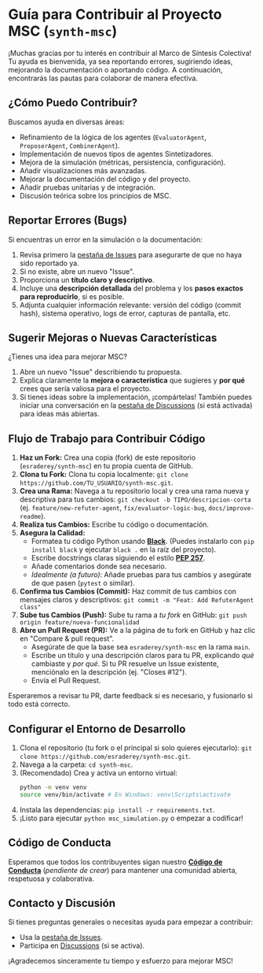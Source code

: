 # Guía para Contribuir al Proyecto MSC (`synth-msc`)

¡Muchas gracias por tu interés en contribuir al Marco de Síntesis Colectiva! Tu ayuda es bienvenida, ya sea reportando errores, sugiriendo ideas, mejorando la documentación o aportando código. A continuación, encontrarás las pautas para colaborar de manera efectiva.

## ¿Cómo Puedo Contribuir?

Buscamos ayuda en diversas áreas:
* Refinamiento de la lógica de los agentes (`EvaluatorAgent`, `ProposerAgent`, `CombinerAgent`).
* Implementación de nuevos tipos de agentes Sintetizadores.
* Mejora de la simulación (métricas, persistencia, configuración).
* Añadir visualizaciones más avanzadas.
* Mejorar la documentación del código y del proyecto.
* Añadir pruebas unitarias y de integración.
* Discusión teórica sobre los principios de MSC.

## Reportar Errores (Bugs)

Si encuentras un error en la simulación o la documentación:
1.  Revisa primero la [pestaña de Issues](https://github.com/esraderey/synth-msc/issues) para asegurarte de que no haya sido reportado ya.
2.  Si no existe, abre un nuevo "Issue".
3.  Proporciona un **título claro y descriptivo**.
4.  Incluye una **descripción detallada** del problema y los **pasos exactos para reproducirlo**, si es posible.
5.  Adjunta cualquier información relevante: versión del código (commit hash), sistema operativo, logs de error, capturas de pantalla, etc.

## Sugerir Mejoras o Nuevas Características

¿Tienes una idea para mejorar MSC?
1.  Abre un nuevo "Issue" describiendo tu propuesta.
2.  Explica claramente la **mejora o característica** que sugieres y **por qué** crees que sería valiosa para el proyecto.
3.  Si tienes ideas sobre la implementación, ¡compártelas! También puedes iniciar una conversación en la [pestaña de Discussions](https://github.com/esraderey/synth-msc/discussions) (si está activada) para ideas más abiertas.

## Flujo de Trabajo para Contribuir Código

1.  **Haz un Fork:** Crea una copia (fork) de este repositorio (`esraderey/synth-msc`) en tu propia cuenta de GitHub.
2.  **Clona tu Fork:** Clona tu copia localmente: `git clone https://github.com/TU_USUARIO/synth-msc.git`.
3.  **Crea una Rama:** Navega a tu repositorio local y crea una rama nueva y descriptiva para tus cambios: `git checkout -b TIPO/descripcion-corta` (ej. `feature/new-refuter-agent`, `fix/evaluator-logic-bug`, `docs/improve-readme`).
4.  **Realiza tus Cambios:** Escribe tu código o documentación.
5.  **Asegura la Calidad:**
    * Formatea tu código Python usando [**Black**](https://black.readthedocs.io/en/stable/). (Puedes instalarlo con `pip install black` y ejecutar `black .` en la raíz del proyecto).
    * Escribe docstrings claras siguiendo el estilo [**PEP 257**](https://peps.python.org/pep-0257/).
    * Añade comentarios donde sea necesario.
    * *Idealmente (a futuro)*: Añade pruebas para tus cambios y asegúrate de que pasen (`pytest` o similar).
6.  **Confirma tus Cambios (Commit):** Haz commit de tus cambios con mensajes claros y descriptivos: `git commit -m "Feat: Add RefuterAgent class"`
7.  **Sube tus Cambios (Push):** Sube tu rama a *tu fork* en GitHub: `git push origin feature/nueva-funcionalidad`
8.  **Abre un Pull Request (PR):** Ve a la página de tu fork en GitHub y haz clic en "Compare & pull request".
    * Asegúrate de que la base sea `esraderey/synth-msc` en la rama `main`.
    * Escribe un título y una descripción claros para tu PR, explicando *qué* cambiaste y *por qué*. Si tu PR resuelve un Issue existente, menciónalo en la descripción (ej. "Closes #12").
    * Envía el Pull Request.

Esperaremos a revisar tu PR, darte feedback si es necesario, y fusionarlo si todo está correcto.

## Configurar el Entorno de Desarrollo

1.  Clona el repositorio (tu fork o el principal si solo quieres ejecutarlo): `git clone https://github.com/esraderey/synth-msc.git`.
2.  Navega a la carpeta: `cd synth-msc`.
3.  (Recomendado) Crea y activa un entorno virtual:
    ```bash
    python -m venv venv
    source venv/bin/activate # En Windows: venv\Scripts\activate
    ```
4.  Instala las dependencias: `pip install -r requirements.txt`.
5.  ¡Listo para ejecutar `python msc_simulation.py` o empezar a codificar!

## Código de Conducta

Esperamos que todos los contribuyentes sigan nuestro [**Código de Conducta**](CODE_OF_CONDUCT.md) (*pendiente de crear*) para mantener una comunidad abierta, respetuosa y colaborativa.

## Contacto y Discusión

Si tienes preguntas generales o necesitas ayuda para empezar a contribuir:
* Usa la [pestaña de Issues](https://github.com/esraderey/synth-msc/issues).
* Participa en [Discussions](https://github.com/esraderey/synth-msc/discussions) (si se activa).

¡Agradecemos sinceramente tu tiempo y esfuerzo para mejorar MSC!